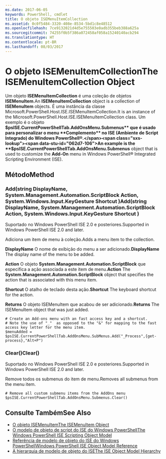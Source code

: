 ```yaml
---
ms.date: 2017-06-05
keywords: PowerShell, cmdlet
title: O objeto ISEMenuItemCollection
ms.assetid: 0c0f5484-3320-408e-8534-5bd1c8e48512
ms.openlocfilehash: 7ce9132021d4d5e755503e0adb355beb388a625a
ms.sourcegitcommit: 74255f0b5f386a072458af058a15240140acb294
ms.translationtype: HT
ms.contentlocale: pt-BR
ms.lasthandoff: 08/03/2017
---
```

# <a name="the-isemenuitemcollection-object"></a><span data-ttu-id="062d7-103">O objeto ISEMenuItemCollection</span><span class="sxs-lookup"><span data-stu-id="062d7-103">The ISEMenuItemCollection Object</span></span>
  <span data-ttu-id="062d7-104">Um objeto **ISEMenuItemCollection** é uma coleção de objetos **ISEMenuItem**.</span><span class="sxs-lookup"><span data-stu-id="062d7-104">An **ISEMenuItemCollection** object is a collection of **ISEMenuItem** objects.</span></span> <span data-ttu-id="062d7-105">É uma instância da classe Microsoft.PowerShell.Host.ISE.ISEMenuItemCollection.</span><span class="sxs-lookup"><span data-stu-id="062d7-105">It is an instance of the Microsoft.PowerShell.Host.ISE.ISEMenuItemCollection class.</span></span> <span data-ttu-id="062d7-106">Um exemplo é o objeto **$psISE.CurrentPowerShellTab.AddOnsMenu.Submenus** que é usado para personalizar o menu **Complemento** no ISE (Ambiente de Script Integrado) do Windows PowerShell®.</span><span class="sxs-lookup"><span data-stu-id="062d7-106">An example is the **$psISE.CurrentPowerShellTab.AddOnsMenu.Submenus** object that is used to customize the **Add-On** menu in Windows PowerShell® Integrated Scripting Environment (ISE).</span></span>

## <a name="method"></a><span data-ttu-id="062d7-107">Método</span><span class="sxs-lookup"><span data-stu-id="062d7-107">Method</span></span>

### <a name="addstring-displayname-systemmanagementautomationscriptblock-action-systemwindowsinputkeygesture-shortcut-"></a><span data-ttu-id="062d7-108">Add\(string DisplayName, System.Management.Automation.ScriptBlock Action, System.Windows.Input.KeyGesture Shortcut \)</span><span class="sxs-lookup"><span data-stu-id="062d7-108">Add\(string DisplayName, System.Management.Automation.ScriptBlock Action, System.Windows.Input.KeyGesture Shortcut \)</span></span>
  <span data-ttu-id="062d7-109">Suportado no Windows PowerShell ISE 2.0 e posteriores.</span><span class="sxs-lookup"><span data-stu-id="062d7-109">Supported in Windows PowerShell ISE 2.0 and later.</span></span> 

 <span data-ttu-id="062d7-110">Adiciona um item de menu à coleção.</span><span class="sxs-lookup"><span data-stu-id="062d7-110">Adds a menu item to the collection.</span></span>

 <span data-ttu-id="062d7-111">**DisplayName** O nome de exibição do menu a ser adicionado.</span><span class="sxs-lookup"><span data-stu-id="062d7-111">**DisplayName** The display name of the menu to be added.</span></span>

 <span data-ttu-id="062d7-112">**Action** O objeto **System.Management.Automation.ScriptBlock** que especifica a ação associada a este item de menu.</span><span class="sxs-lookup"><span data-stu-id="062d7-112">**Action** The **System.Management.Automation.ScriptBlock** object that specifies the action that is associated with this menu item.</span></span>

 <span data-ttu-id="062d7-113">**Shortcut** O atalho de teclado desta ação.</span><span class="sxs-lookup"><span data-stu-id="062d7-113">**Shortcut** The keyboard shortcut for the action.</span></span>

 <span data-ttu-id="062d7-114">**Returns** O objeto ISEMenuItem que acabou de ser adicionado.</span><span class="sxs-lookup"><span data-stu-id="062d7-114">**Returns** The ISEMenuItem object that was just added.</span></span>

```
# Create an Add-ons menu with an fast access key and a shortcut.
# Note the use of "_"  as opposed to the "&" for mapping to the fast access key letter for the menu item.
$menuAdded = $psISE.CurrentPowerShellTab.AddOnsMenu.SubMenus.Add("_Process",{get-process},"Alt+P")
```

### <a name="clear"></a><span data-ttu-id="062d7-115">Clear\(\)</span><span class="sxs-lookup"><span data-stu-id="062d7-115">Clear\(\)</span></span>
  <span data-ttu-id="062d7-116">Suportado no Windows PowerShell ISE 2.0 e posteriores.</span><span class="sxs-lookup"><span data-stu-id="062d7-116">Supported in Windows PowerShell ISE 2.0 and later.</span></span> 

 <span data-ttu-id="062d7-117">Remove todos os submenus do item de menu.</span><span class="sxs-lookup"><span data-stu-id="062d7-117">Removes all submenus from the menu item.</span></span>

```
# Remove all custom submenu items from the AddOns menu
$psISE.CurrentPowerShellTab.AddOnsMenu.Submenus.Clear()

```

## <a name="see-also"></a><span data-ttu-id="062d7-118">Consulte Também</span><span class="sxs-lookup"><span data-stu-id="062d7-118">See Also</span></span>
- [<span data-ttu-id="062d7-119">O objeto ISEMenuItem</span><span class="sxs-lookup"><span data-stu-id="062d7-119">The ISEMenuItem Object</span></span>](The-ISEMenuItem-Object.md) 
- [<span data-ttu-id="062d7-120">O modelo de objeto de script do ISE do Windows PowerShell</span><span class="sxs-lookup"><span data-stu-id="062d7-120">The Windows PowerShell ISE Scripting Object Model</span></span>](The-Windows-PowerShell-ISE-Scripting-Object-Model.md) 
- [<span data-ttu-id="062d7-121">Referência de modelo de objeto do ISE do Windows PowerShell</span><span class="sxs-lookup"><span data-stu-id="062d7-121">Windows PowerShell ISE Object Model Reference</span></span>](Windows-PowerShell-ISE-Object-Model-Reference.md) 
- [<span data-ttu-id="062d7-122">A hierarquia de modelo de objeto do ISE</span><span class="sxs-lookup"><span data-stu-id="062d7-122">The ISE Object Model Hierarchy</span></span>](The-ISE-Object-Model-Hierarchy.md)

  
